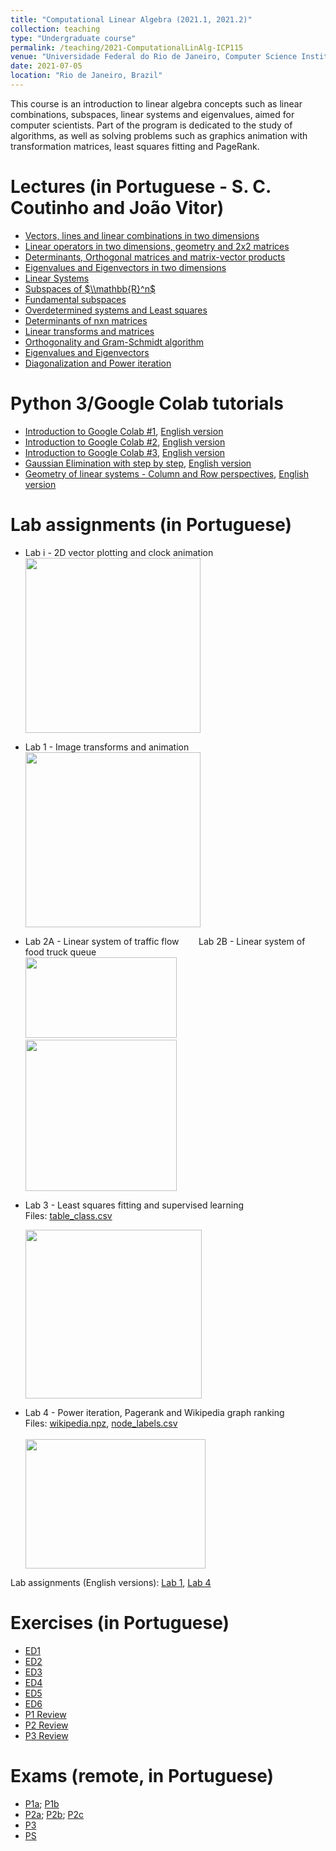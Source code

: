 ```yaml
---
title: "Computational Linear Algebra (2021.1, 2021.2)"
collection: teaching
type: "Undergraduate course"
permalink: /teaching/2021-ComputationalLinAlg-ICP115
venue: "Universidade Federal do Rio de Janeiro, Computer Science Institute"
date: 2021-07-05
location: "Rio de Janeiro, Brazil"
---
```


This course is an introduction to linear algebra concepts such as linear combinations, subspaces, linear systems and eigenvalues, aimed for computer scientists. Part of the program is dedicated to the study of algorithms, as well as solving problems such as graphics animation with transformation matrices, least squares fitting and PageRank.

Lectures (in Portuguese - S. C. Coutinho and João Vitor)
======

* [Vectors, lines and linear combinations in two dimensions](https://drive.google.com/drive/folders/11s55ZQ4rq_P5MdV0H4Al2l2W6Uy2EcSV?usp=sharing)
* [Linear operators in two dimensions, geometry and 2x2 matrices](https://drive.google.com/drive/folders/1wKRs1U-XpiJlJs8c4m9m5mKN_Bv2BNzi?usp=sharing)
* [Determinants, Orthogonal matrices and matrix-vector products](https://drive.google.com/drive/folders/1Oa5t68s80uDXR06fNV2qe7Sx2pMusNtV?usp=sharing)
* [Eigenvalues and Eigenvectors in two dimensions](https://drive.google.com/drive/folders/1kpqaMpDOO3wUmeuFyIkBKnai98q4cICb?usp=sharing)
* [Linear Systems](https://drive.google.com/drive/folders/1WqHWuWKraLzm1A2pyhiIFFbPUu-30W9Q?usp=sharing)
* [Subspaces of $\\mathbb{R}^n$](https://drive.google.com/drive/folders/1Wf-6wfu64wKeUxapt6xqBQDtNnjgRi52?usp=sharing)
* [Fundamental subspaces](https://drive.google.com/drive/folders/1tZazTQ19YSIDjmZC9bx6zw3Z8WZv9j_h?usp=sharing)
* [Overdetermined systems and Least squares](https://drive.google.com/drive/folders/1nyFwVkI4ocuflQlyfiy3C0c-q7oYLHc2?usp=sharing)
* [Determinants of nxn matrices](https://drive.google.com/drive/folders/1AiLsVu6eepZCtYSBcK2Lnig6iYVxmzVE?usp=sharing)
* [Linear transforms and matrices](https://drive.google.com/file/d/1M1b7vU8ROmMCJuWTu67Jbt2-0uB-C1JW/view?usp=sharing)
* [Orthogonality and Gram-Schmidt algorithm](https://drive.google.com/drive/folders/1fff4flqh-3zzca2sqen8e5I7nIPeL4jz?usp=sharing)
* [Eigenvalues and Eigenvectors](https://drive.google.com/drive/folders/1aEbX1DH5ZPjrXNrS0iTtns9EC15Zfo-2?usp=sharing)
* [Diagonalization and Power iteration](https://drive.google.com/drive/folders/1I8nzqLFYf2xxK63FvQGDNspYg1KhWENE?usp=sharing)


Python 3/Google Colab tutorials 
======
* [Introduction to Google Colab #1](https://colab.research.google.com/drive/1w20jmqAUW0eUYJAUgCgg1Q50jmVM9Rlc?authuser=1#scrollTo=79FQOD2QzumL), [English version](https://colab.research.google.com/drive/1fIwXF6Qi8kw-fNLj4X1Vfr-GDxnvfqX6#scrollTo=79FQOD2QzumL)
* [Introduction to Google Colab #2](https://colab.research.google.com/drive/1MyVaUnTYsfuk0YrWy9YJpX_-47lqErao?authuser=1#scrollTo=aXbOYtc0VNE1), [English version](https://colab.research.google.com/drive/1BE2Iq2IFfEnuu9VNQUlze6tx18GeM2My#scrollTo=aXbOYtc0VNE1)
* [Introduction to Google Colab #3](https://colab.research.google.com/drive/1tdIHBe4MSMhu76ssaIQ-4aH3E1GFJ2KA?authuser=1#scrollTo=aXbOYtc0VNE1), [English version](https://colab.research.google.com/drive/19anpEkUrI1N9v5IGJi8-pgIlA81vRoxj#scrollTo=aXbOYtc0VNE1)
* [Gaussian Elimination with step by step](https://colab.research.google.com/drive/1_1lcF2-EXJksp7UFsvf9m4jY-mgK7DAm?authuser=1#scrollTo=pYIe5fhFqfu-), [English version](https://colab.research.google.com/drive/17RlEmztX5RraaAPrGnCKwFrTR-yFlg0m#scrollTo=pYIe5fhFqfu-)
* [Geometry of linear systems - Column and Row perspectives](https://colab.research.google.com/drive/19WfHjWNJufaB7GZuE0-EVYMFz8-NrSDn?authuser=1#scrollTo=pYIe5fhFqfu-), [English version](https://colab.research.google.com/drive/12rn8KKvoFQZuIFdubxojpkiz-aHIsykD#scrollTo=pYIe5fhFqfu-)

Lab assignments (in Portuguese)
======
* Lab i - 2D vector plotting and clock animation \
    <a href="https://colab.research.google.com/drive/1kWJyqOHgSP0R20iGTwSY_K7ZNZjfm_XD?authuser=1#scrollTo=meS1sE10zumD" rel="ICP115-Lab i"><img src="http://jvitordeoliveira96.github.io/images/ICP115_labi.gif" width="280px" height="280px"/></a> 
* Lab 1 - Image transforms and animation \
    <a href="https://colab.research.google.com/drive/19jySLJgJCQDS2U74aZ3xyIXpt3vWOOhH?authuser=1#scrollTo=e5Ll-WGV2OXH" rel="ICP115-Lab 1"><img src="http://jvitordeoliveira96.github.io/images/ICP115_lab1.gif" width="280px" height="280px"/></a> 
* Lab 2A - Linear system of traffic flow   &nbsp;&nbsp;&nbsp;&nbsp;&nbsp;&nbsp;         Lab 2B - Linear system of food truck queue  
    <a href="https://colab.research.google.com/drive/1s5ZkXzRjiKZvi4XO1WXQW1Ldvu9GEGFU?authuser=1#scrollTo=0hdilromszRN" rel="ICP115-Lab 2A"><img src="http://jvitordeoliveira96.github.io/images/ICP115_lab2a.png" width="242px" height="129px"/></a> &nbsp;&nbsp;&nbsp;&nbsp;&nbsp;&nbsp;&nbsp;&nbsp;&nbsp;&nbsp;&nbsp;&nbsp;&nbsp;&nbsp;&nbsp;&nbsp;<a href="https://colab.research.google.com/drive/1DPUtq6Fv60Osxp4mxcDdnpL25BqAeQB6?authuser=1#scrollTo=meS1sE10zumD" rel="ICP115-Lab 2B"><img src="http://jvitordeoliveira96.github.io/images/ICP115_lab2b.png" width="242px" height="242px"/></a> 
* Lab 3 - Least squares fitting and supervised learning   <br> 
      Files: [table_class.csv](http://jvitordeoliveira96.github.io/files/UFRJ_courses/ALA_ICP115/Assignments/table_class.csv) <br>
    
     <a href="https://colab.research.google.com/drive/1H_U9DgrPQ9aV3r_jBOOQKCGielzJKYvS?authuser=1#scrollTo=ePEcuAeLqizO" rel="ICP115-Lab 3"><img src="http://jvitordeoliveira96.github.io/images/ICP115_lab3.png" width="282px" height="270px"/></a>   
* Lab 4 - Power iteration, Pagerank and Wikipedia graph ranking \
     Files: [wikipedia.npz](http://jvitordeoliveira96.github.io/files/UFRJ_courses/ALA_ICP115/Assignments/wikipedia.npz), [node_labels.csv](http://jvitordeoliveira96.github.io/files/UFRJ_courses/ALA_ICP115/Assignments/node_labels.csv)\
     &nbsp;&nbsp; \
    <a href="https://colab.research.google.com/drive/1OhRbVoTVo8wS8yr2dvUtlG97LtHrR9k_?authuser=1#scrollTo=Oy8ZXxFsWXVZ" rel="ICP115-Lab 4"><img src="http://jvitordeoliveira96.github.io/images/ICP115_lab4.png" width="288px" height="207px"/></a>  


Lab assignments (English versions): [Lab 1](https://colab.research.google.com/drive/1gYj2cYvEY6C4unmCGipIIO33m4ZT_mcG#scrollTo=e5Ll-WGV2OXH), [Lab 4](https://colab.research.google.com/drive/15O5cUX-JN8VnRFb8Ev0jDFx1rXhI_eag#scrollTo=meS1sE10zumD)

Exercises (in Portuguese)
======
* [ED1](http://jvitordeoliveira96.github.io/files/UFRJ_courses/ALA_ICP115/Exercises/Collier/ed01a.pdf)
* [ED2](http://jvitordeoliveira96.github.io/files/UFRJ_courses/ALA_ICP115/Exercises/Collier/ed02a.pdf)
* [ED3](http://jvitordeoliveira96.github.io/files/UFRJ_courses/ALA_ICP115/Exercises/Collier/ed03.pdf)
* [ED4](http://jvitordeoliveira96.github.io/files/UFRJ_courses/ALA_ICP115/Exercises/Collier/ed4.pdf)
* [ED5](http://jvitordeoliveira96.github.io/files/UFRJ_courses/ALA_ICP115/Exercises/Collier/ed05.pdf)
* [ED6](http://jvitordeoliveira96.github.io/files/UFRJ_courses/ALA_ICP115/Exercises/Collier/ed06a.pdf)
* [P1 Review](http://jvitordeoliveira96.github.io/files/UFRJ_courses/ALA_ICP115/Exercises/JoaoV/ed01a.pdf)
* [P2 Review](http://jvitordeoliveira96.github.io/files/UFRJ_courses/ALA_ICP115/Exercises/JoaoV/ed2.pdf)
* [P3 Review](http://jvitordeoliveira96.github.io/files/UFRJ_courses/ALA_ICP115/Exercises/JoaoV/ed3.pdf)

Exams (remote, in Portuguese) 
======
* [P1a](http://jvitordeoliveira96.github.io/files/UFRJ_courses/ALA_ICP115/Exams/p1a.pdf); [P1b](http://jvitordeoliveira96.github.io/files/UFRJ_courses/ALA_ICP115/Exams/p1c.pdf)
* [P2a](http://jvitordeoliveira96.github.io/files/UFRJ_courses/ALA_ICP115/Exams/p2.pdf); [P2b](http://jvitordeoliveira96.github.io/files/UFRJ_courses/ALA_ICP115/Exams/p2b.pdf); [P2c](http://jvitordeoliveira96.github.io/files/UFRJ_courses/ALA_ICP115/Exams/p2c.pdf)
* [P3]( )
* [PS](http://jvitordeoliveira96.github.io/files/UFRJ_courses/ALA_ICP115/Exams/ps.pdf)
